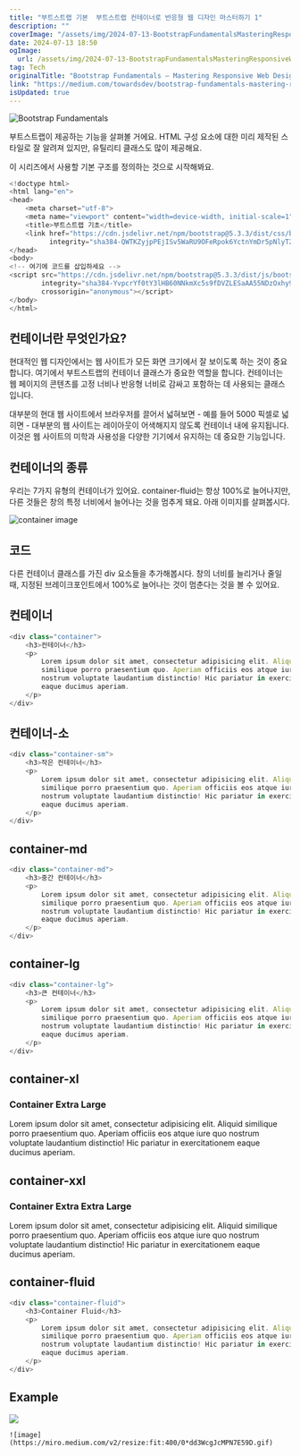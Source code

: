 ```yaml
---
title: "부트스트랩 기본  부트스트랩 컨테이너로 반응형 웹 디자인 마스터하기 1"
description: ""
coverImage: "/assets/img/2024-07-13-BootstrapFundamentalsMasteringResponsiveWebDesignwithBootstrapContainers1_0.png"
date: 2024-07-13 18:50
ogImage: 
  url: /assets/img/2024-07-13-BootstrapFundamentalsMasteringResponsiveWebDesignwithBootstrapContainers1_0.png
tag: Tech
originalTitle: "Bootstrap Fundamentals — Mastering Responsive Web Design with Bootstrap Containers #1"
link: "https://medium.com/towardsdev/bootstrap-fundamentals-mastering-responsive-web-design-with-bootstrap-containers-1-0dd1253a4a33"
isUpdated: true
---
```






![Bootstrap Fundamentals](/assets/img/2024-07-13-BootstrapFundamentalsMasteringResponsiveWebDesignwithBootstrapContainers1_0.png)

부트스트랩이 제공하는 기능을 살펴볼 거에요. HTML 구성 요소에 대한 미리 제작된 스타일로 잘 알려져 있지만, 유틸리티 클래스도 많이 제공해요.

이 시리즈에서 사용할 기본 구조를 정의하는 것으로 시작해봐요.

```js
<!doctype html>
<html lang="en">
<head>
    <meta charset="utf-8">
    <meta name="viewport" content="width=device-width, initial-scale=1">
    <title>부트스트랩 기초</title>
    <link href="https://cdn.jsdelivr.net/npm/bootstrap@5.3.3/dist/css/bootstrap.min.css" rel="stylesheet"
          integrity="sha384-QWTKZyjpPEjISv5WaRU9OFeRpok6YctnYmDr5pNlyT2bRjXh0JMhjY6hW+ALEwIH" crossorigin="anonymous">
</head>
<body>
<!-- 여기에 코드를 삽입하세요 -->
<script src="https://cdn.jsdelivr.net/npm/bootstrap@5.3.3/dist/js/bootstrap.bundle.min.js"
        integrity="sha384-YvpcrYf0tY3lHB60NNkmXc5s9fDVZLESaAA55NDzOxhy9GkcIdslK1eN7N6jIeHz"
        crossorigin="anonymous"></script>
</body>
</html>
```

<div class="content-ad"></div>

## 컨테이너란 무엇인가요?

현대적인 웹 디자인에서는 웹 사이트가 모든 화면 크기에서 잘 보이도록 하는 것이 중요합니다. 여기에서 부트스트랩의 컨테이너 클래스가 중요한 역할을 합니다. 컨테이너는 웹 페이지의 콘텐츠를 고정 너비나 반응형 너비로 감싸고 포함하는 데 사용되는 클래스입니다.

대부분의 현대 웹 사이트에서 브라우저를 끌어서 넓혀보면 - 예를 들어 5000 픽셀로 넓히면 - 대부분의 웹 사이트는 레이아웃이 어색해지지 않도록 컨테이너 내에 유지됩니다. 이것은 웹 사이트의 미학과 사용성을 다양한 기기에서 유지하는 데 중요한 기능입니다.

## 컨테이너의 종류

<div class="content-ad"></div>

우리는 7가지 유형의 컨테이너가 있어요. container-fluid는 항상 100%로 늘어나지만, 다른 것들은 창의 특정 너비에서 늘어나는 것을 멈추게 돼요. 아래 이미지를 살펴봅시다.

![container image](/assets/img/2024-07-13-BootstrapFundamentalsMasteringResponsiveWebDesignwithBootstrapContainers1_1.png)

## 코드

다른 컨테이너 클래스를 가진 div 요소들을 추가해봅시다. 창의 너비를 늘리거나 줄일 때, 지정된 브레이크포인트에서 100%로 늘어나는 것이 멈춘다는 것을 볼 수 있어요.

<div class="content-ad"></div>

## 컨테이너

```js
<div class="container">
    <h3>컨테이너</h3>
    <p>
        Lorem ipsum dolor sit amet, consectetur adipisicing elit. Aliquid
        similique porro praesentium quo. Aperiam officiis eos atque iure quo
        nostrum voluptate laudantium distinctio! Hic pariatur in exercitationem
        eaque ducimus aperiam.
    </p>
</div>
```

## 컨테이너-소

```js
<div class="container-sm">
    <h3>작은 컨테이너</h3>
    <p>
        Lorem ipsum dolor sit amet, consectetur adipisicing elit. Aliquid
        similique porro praesentium quo. Aperiam officiis eos atque iure quo
        nostrum voluptate laudantium distinctio! Hic pariatur in exercitationem
        eaque ducimus aperiam.
    </p>
</div>
```

<div class="content-ad"></div>

## container-md

```js
<div class="container-md">
    <h3>중간 컨테이너</h3>
    <p>
        Lorem ipsum dolor sit amet, consectetur adipisicing elit. Aliquid
        similique porro praesentium quo. Aperiam officiis eos atque iure quo
        nostrum voluptate laudantium distinctio! Hic pariatur in exercitationem
        eaque ducimus aperiam.
    </p>
</div>
```

## container-lg

```js
<div class="container-lg">
    <h3>큰 컨테이너</h3>
    <p>
        Lorem ipsum dolor sit amet, consectetur adipisicing elit. Aliquid
        similique porro praesentium quo. Aperiam officiis eos atque iure quo
        nostrum voluptate laudantium distinctio! Hic pariatur in exercitationem
        eaque ducimus aperiam.
    </p>
</div>
```

<div class="content-ad"></div>

## container-xl


<div class="container-xl">
    <h3>Container Extra Large</h3>
    <p>
        Lorem ipsum dolor sit amet, consectetur adipisicing elit. Aliquid
        similique porro praesentium quo. Aperiam officiis eos atque iure quo
        nostrum voluptate laudantium distinctio! Hic pariatur in exercitationem
        eaque ducimus aperiam.
    </p>
</div>


## container-xxl


<div class="container-xxl">
    <h3>Container Extra Extra Large</h3>
    <p>
        Lorem ipsum dolor sit amet, consectetur adipisicing elit. Aliquid
        similique porro praesentium quo. Aperiam officiis eos atque iure quo
        nostrum voluptate laudantium distinctio! Hic pariatur in exercitationem
        eaque ducimus aperiam.
    </p>
</div>


<div class="content-ad"></div>

## container-fluid

```js
<div class="container-fluid">
    <h3>Container Fluid</h3>
    <p>
        Lorem ipsum dolor sit amet, consectetur adipisicing elit. Aliquid
        similique porro praesentium quo. Aperiam officiis eos atque iure quo
        nostrum voluptate laudantium distinctio! Hic pariatur in exercitationem
        eaque ducimus aperiam.
    </p>
</div>
```

## Example

<img src="/assets/img/2024-07-13-BootstrapFundamentalsMasteringResponsiveWebDesignwithBootstrapContainers1_2.png" />

<div class="content-ad"></div>

`![image](https://miro.medium.com/v2/resize:fit:400/0*dd3WcgJcMPN7E59D.gif)`
